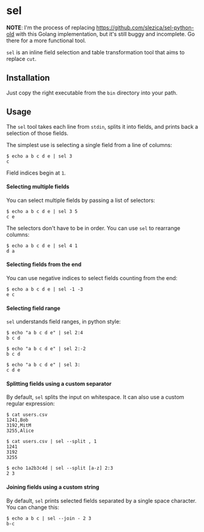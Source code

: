 # sel

**NOTE**: I'm the process of replacing https://github.com/slezica/sel-python-old with this Golang implementation, but
it's still buggy and incomplete. Go there for a more functional tool.

`sel` is an inline field selection and table transformation tool
that aims to replace `cut`.


## Installation

Just copy the right executable from the `bin` directory into your path.


## Usage

The `sel` tool takes each line from `stdin`, splits it into fields, and prints back a selection of those fields.

The simplest use is selecting a single field from a line of columns:

    $ echo a b c d e | sel 3
    c

Field indices begin at `1`.


#### Selecting multiple fields

You can select multiple fields by passing a list of selectors: 

    $ echo a b c d e | sel 3 5
    c e

The selectors don't have to be in order. You can use `sel` to rearrange columns:

    $ echo a b c d e | sel 4 1
    d a


#### Selecting fields from the end

You can use negative indices to select fields counting from the end:

    $ echo a b c d e | sel -1 -3
    e c


#### Selecting field range

`sel` understands field ranges, in python style:

    $ echo "a b c d e" | sel 2:4
    b c d

    $ echo "a b c d e" | sel 2:-2
    b c d

    $ echo "a b c d e" | sel 3:
    c d e


#### Splitting fields using a custom separator

By default, `sel` splits the input on whitespace. It can also use a custom regular expression:

    $ cat users.csv
    1241,Bob
    3192,MitM
    3255,Alice

    $ cat users.csv | sel --split , 1
    1241
    3192
    3255
    
    $ echo 1a2b3c4d | sel --split [a-z] 2:3
    2 3


#### Joining fields using a custom string

By default, `sel` prints selected fields separated by a single space character. You can change this:

    $ echo a b c | sel --join - 2 3
    b-c